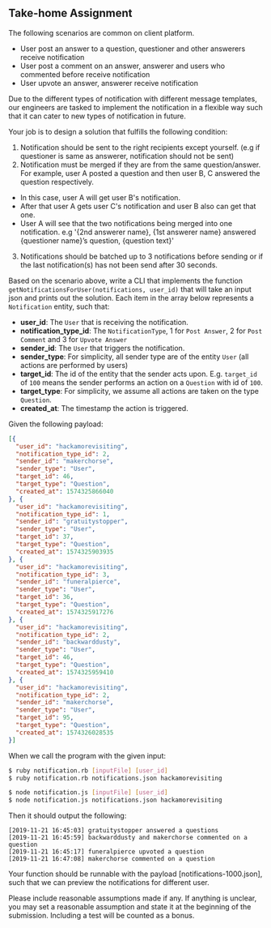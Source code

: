 ## Take-home Assignment

The following scenarios are common on client platform.
- User post an answer to a question, questioner and other answerers receive notification
- User post a comment on an answer, answerer and users who commented before receive notification
- User upvote an answer, answerer receive notification

Due to the different types of notification with different message templates, our engineers are tasked to implement the notification in a flexible way such that it can cater to new types of notification in future.

Your job is to design a solution that fulfills the following condition:

1. Notification should be sent to the right recipients except yourself. (e.g if questioner is same as answerer, notification should not be sent)
2. Notification must be merged if they are from the same question/answer. For example, user A posted a question and then user B, C answered the question respectively.
  - In this case, user A will get user B's notification.
  - After that user A gets user C's notification and user B also can get that one.
  - User A will see that the two notifications being merged into one notification. e.g '{2nd answerer name}, {1st answerer name} answered {questioner name}’s question, {question text}'
3. Notifications should be batched up to 3 notifications before sending or if the last notification(s) has not been send after 30 seconds.


Based on the scenario above, write a CLI that implements the function `getNotificationsForUser(notifications, user_id)` that will take an input json and prints out the solution. Each item in the array below represents a `Notification` entity, such that:

- **user_id**: The `User` that is receiving the notification.
- **notification_type_id**: The `NotificationType`, 1 for `Post Answer`, 2 for `Post Comment` and 3 for `Upvote Answer`
- **sender_id**: The `User` that triggers the notification.
- **sender_type**: For simplicity, all sender type are of the entity `User` (all actions are performed by users)
- **target_id**: The id of the entity that the sender acts upon. E.g. `target_id` of `100` means the sender performs an action on a `Question` with id of `100`.
- **target_type**: For simplicity, we assume all actions are taken on the type `Question`.
- **created_at**: The timestamp the action is triggered.

Given the following payload:

```json
[{
  "user_id": "hackamorevisiting",
  "notification_type_id": 2,
  "sender_id": "makerchorse",
  "sender_type": "User",
  "target_id": 46,
  "target_type": "Question",
  "created_at": 1574325866040
}, {
  "user_id": "hackamorevisiting",
  "notification_type_id": 1,
  "sender_id": "gratuitystopper",
  "sender_type": "User",
  "target_id": 37,
  "target_type": "Question",
  "created_at": 1574325903935
}, {
  "user_id": "hackamorevisiting",
  "notification_type_id": 3,
  "sender_id": "funeralpierce",
  "sender_type": "User",
  "target_id": 36,
  "target_type": "Question",
  "created_at": 1574325917276
}, {
  "user_id": "hackamorevisiting",
  "notification_type_id": 2,
  "sender_id": "backwarddusty",
  "sender_type": "User",
  "target_id": 46,
  "target_type": "Question",
  "created_at": 1574325959410
}, {
  "user_id": "hackamorevisiting",
  "notification_type_id": 2,
  "sender_id": "makerchorse",
  "sender_type": "User",
  "target_id": 95,
  "target_type": "Question",
  "created_at": 1574326028535
}]
```

When we call the program with the given input:

```bash
$ ruby notification.rb [inputFile] [user_id]
$ ruby notification.rb notifications.json hackamorevisiting

$ node notification.js [inputFile] [user_id]
$ node notification.js notifications.json hackamorevisiting
```

Then it should output the following:
```
[2019-11-21 16:45:03] gratuitystopper answered a questions
[2019-11-21 16:45:59] backwarddusty and makerchorse commented on a question
[2019-11-21 16:45:17] funeralpierce upvoted a question
[2019-11-21 16:47:08] makerchorse commented on a question
```

Your function should be runnable with the payload [notifications-1000.json], such that we can preview the notifications for different user.

Please include reasonable assumptions made if any. If anything is unclear, you may set a reasonable assumption and state it at the beginning of the submission. Including a test will be counted as a bonus.
